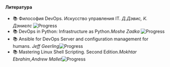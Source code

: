 #### Литература

- 📚 Философия DevOps. Искусство управления IT. _Д.Дэвис, К. Дэниелс_ ![Progress](https://progress-bar.dev/15)
- 📚 DevOps in Python: Infrastructure as Python._Moshe Zadka_ ![Progress](https://progress-bar.dev/25)
- 📚 Ansible for DevOps Server and configuration management for humans. _Jeff Geerling_![Progress](https://progress-bar.dev/10)
- 📚 Mastering Linux Shell Scripting. Second Edition._Mokhtar Ebrahim,Andrew Mallet_![Progress](https://progress-bar.dev/15)
